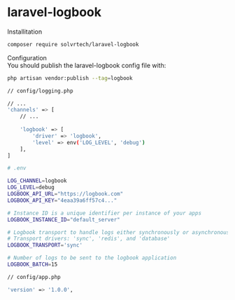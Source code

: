 # laravel-logbook

Installitation

```bash
composer require solvrtech/laravel-logbook
```

Configuration<br>
You should publish the laravel-logbook config file with:

```bash
php artisan vendor:publish --tag=logbook
```

```bash
// config/logging.php

// ...
'channels' => [
    // ...
    
    'logbook' => [
        'driver' => 'logbook',
        'level' => env('LOG_LEVEL', 'debug')
    ],
]
```

```bash
# .env

LOG_CHANNEL=logbook
LOG_LEVEL=debug
LOGBOOK_API_URL="https://logbook.com"
LOGBOOK_API_KEY="4eaa39a6ff57c4..."

# Instance ID is a unique identifier per instance of your apps
LOGBOOK_INSTANCE_ID="default_server"

# Logbook transport to handle logs either synchronously or asynchronously
# Transport drivers: 'sync', 'redis', and 'database'
LOGBOOK_TRANSPORT='sync'

# Number of logs to be sent to the logbook application
LOGBOOK_BATCH=15
```

```bash
// config/app.php

'version' => '1.0.0',
```
